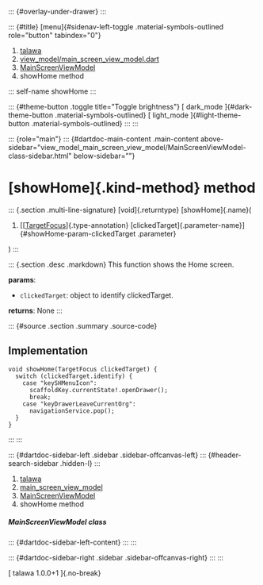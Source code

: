 ::: {#overlay-under-drawer}
:::

::: {#title}
[menu]{#sidenav-left-toggle .material-symbols-outlined role="button"
tabindex="0"}

1.  [talawa](../../index.html)
2.  [view_model/main_screen_view_model.dart](../../view_model_main_screen_view_model/)
3.  [MainScreenViewModel](../../view_model_main_screen_view_model/MainScreenViewModel-class.html)
4.  showHome method

::: self-name
showHome
:::

::: {#theme-button .toggle title="Toggle brightness"}
[ dark_mode ]{#dark-theme-button .material-symbols-outlined} [
light_mode ]{#light-theme-button .material-symbols-outlined}
:::
:::

::: {role="main"}
::: {#dartdoc-main-content .main-content above-sidebar="view_model_main_screen_view_model/MainScreenViewModel-class-sidebar.html" below-sidebar=""}
<div>

# [showHome]{.kind-method} method

</div>

::: {.section .multi-line-signature}
[void]{.returntype} [showHome]{.name}(

1.  [[[TargetFocus](https://pub.dev/documentation/tutorial_coach_mark/1.2.12/tutorial_coach_mark/TargetFocus-class.html)]{.type-annotation}
    [clickedTarget]{.parameter-name}]{#showHome-param-clickedTarget
    .parameter}

)
:::

::: {.section .desc .markdown}
This function shows the Home screen.

**params**:

-   `clickedTarget`: object to identify clickedTarget.

**returns**: None
:::

::: {#source .section .summary .source-code}
## Implementation

``` language-dart
void showHome(TargetFocus clickedTarget) {
  switch (clickedTarget.identify) {
    case "keySHMenuIcon":
      scaffoldKey.currentState!.openDrawer();
      break;
    case "keyDrawerLeaveCurrentOrg":
      navigationService.pop();
  }
}
```
:::
:::

::: {#dartdoc-sidebar-left .sidebar .sidebar-offcanvas-left}
::: {#header-search-sidebar .hidden-l}
:::

1.  [talawa](../../index.html)
2.  [main_screen_view_model](../../view_model_main_screen_view_model/)
3.  [MainScreenViewModel](../../view_model_main_screen_view_model/MainScreenViewModel-class.html)
4.  showHome method

##### MainScreenViewModel class

::: {#dartdoc-sidebar-left-content}
:::
:::

::: {#dartdoc-sidebar-right .sidebar .sidebar-offcanvas-right}
:::
:::

[ talawa 1.0.0+1 ]{.no-break}
